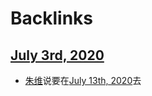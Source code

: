 
# Backlinks
## [July 3rd, 2020](<July 3rd, 2020.md>)
- [朱维](<朱维.md>)说要在[July 13th, 2020](<July 13th, 2020.md>)去

